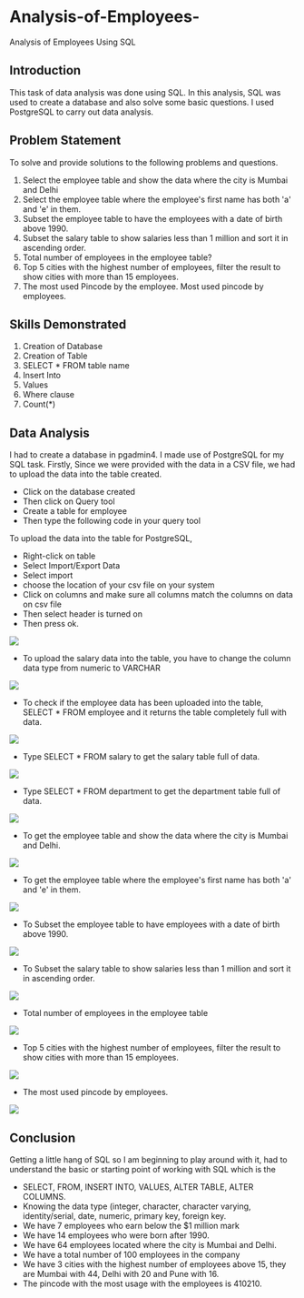 # Analysis-of-Employees-
Analysis of Employees Using SQL

## Introduction
This task of data analysis was done using SQL. In this analysis, SQL was used to create a database and also solve some basic questions. I used PostgreSQL to carry out data analysis.

## Problem Statement
To solve and provide solutions to the following problems and questions.
1. Select the employee table and show the data where the city is Mumbai and Delhi
2. Select the employee table where the employee's first name has both 'a' and 'e' in them.
3. Subset the employee table to have the employees with a date of birth above 1990.
4. Subset the salary table to show salaries less than 1 million and sort it in ascending order.
5. Total number of employees in the employee table?
6. Top 5 cities with the highest number of employees, filter the result to show cities with more than 15 employees.
7. The most used Pincode by the employee. Most used pincode by employees.


## Skills Demonstrated
1. Creation of Database
2. Creation of Table
3. SELECT * FROM table name
4. Insert Into
5. Values
6. Where clause
7. Count(*) 

## Data Analysis
I had to create a database in pgadmin4. I made use of PostgreSQL for my SQL task.
Firstly, Since we were provided with the data in a CSV file, we had to upload the data into the table created.
- Click on the database created
- Then click on Query tool
- Create a table for employee
- Then type the following code in your query tool

To upload the data into the table for PostgreSQL, 
- Right-click on table
- Select Import/Export Data
- Select import
- choose the location of your csv file on your system
- Click on columns and make sure all columns match the columns on data on csv file
- Then select header is turned on
- Then press ok.

![](pic1.png)

- To upload the salary data into the table, you have to change the column data type from numeric to VARCHAR

![](pic2.png)

- To check if the employee data has been uploaded into the table, SELECT * FROM employee and it returns the table completely full with data.

![](pic3.png)

- Type SELECT * FROM salary to get the salary table full of data.

![](pic4.png)

- Type SELECT * FROM department to get the department table full of data.

![](pic5.png)

- To get the employee table and show the data where the city is Mumbai and Delhi.

![](pic6.png)

- To get the employee table where the employee's first name has both 'a' and 'e' in them.

![](picture7.png)

- To Subset the employee table to have employees with a date of birth above 1990.

![](pic9.png)
  
- To Subset the salary table to show salaries less than 1 million and sort it in ascending order.

![](pic8.png)

- Total number of employees in the employee table

![](pic10.png)

- Top 5 cities with the highest number of employees, filter the result to show cities with more than 15 employees.

![](pic11.png)

- The most used pincode by employees.

![](pic12.png)


## Conclusion
Getting a little hang of SQL so I am beginning to play around with it, had to understand the basic or starting point of working with SQL which is the 
- SELECT, FROM, INSERT INTO, VALUES, ALTER TABLE, ALTER COLUMNS. 
- Knowing the data type (integer, character, character varying, identity/serial, date, numeric, primary key, foreign key.
- We have 7 employees who earn below the $1 million mark
- We have 14 employees who were born after 1990.
- We have 64 employees located where the city is Mumbai and Delhi.
- We have a total number of 100 employees in the company
- We have 3 cities with the highest number of employees above 15, they are Mumbai with 44, Delhi with 20 and Pune with 16.
- The pincode with the most usage with the employees is 410210.
